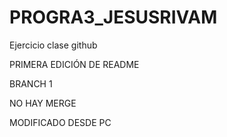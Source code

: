 # PROGRA3_JESUSRIVAM
Ejercicio clase github

PRIMERA EDICIÓN DE README

BRANCH 1 

NO HAY MERGE

MODIFICADO DESDE PC